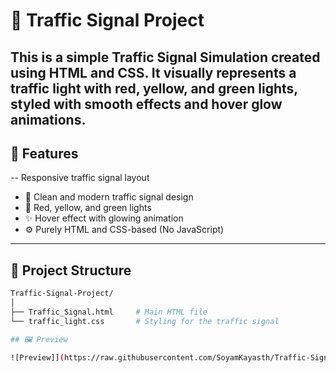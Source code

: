 # 🚦 Traffic Signal Project
This is a simple Traffic Signal Simulation created using HTML and CSS. It visually represents a traffic light with red, yellow, and green lights, styled with smooth effects and hover glow animations.
---

## 📌 Features
--  Responsive traffic signal layout
- 🎨 Clean and modern traffic signal design
- 🌈 Red, yellow, and green lights
- ✨ Hover effect with glowing animation
- ⚙️ Purely HTML and CSS-based (No JavaScript)

---

## 📁 Project Structure

```bash
Traffic-Signal-Project/
│
├── Traffic_Signal.html     # Main HTML file
└── traffic_light.css       # Styling for the traffic signal

## 🖼️ Preview

![Preview]](https://raw.githubusercontent.com/SoyamKayasth/Traffic-Signal-Project/3b32ea3881e04e6d25d169a41a75879494ccdbe6/preview.png)
